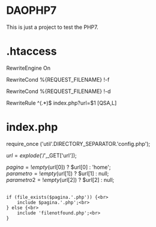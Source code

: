 # DAOPHP7


This is just a project to test the PHP7.

# .htaccess



 RewriteEngine On<br>
 
 RewriteCond %{REQUEST_FILENAME} !-f<br>
 
 RewriteCond %{REQUEST_FILENAME} !-d<br>
 
 RewriteRule ^(.*)$ index.php?url=$1 [QSA,L]<br>
 


# index.php


 require_once ('util'.DIRECTORY_SEPARATOR.'config.php');<br>
 
 $url = explode('/',$_GET['url']);<br>
 
 $pagina = !empty($url[0]) ? $url[0] : 'home';<br>
 $parametro = !empty($url[1]) ? $url[1] : null;<br>
 $parametro2 = !empty($url[2]) ? $url[2] : null;<br><br>
 
    if (file_exists($pagina.'.php')) {<br>
        include $pagina.'.php';<br>
    } else {<br>
        include 'filenotfound.php';<br>
    }


